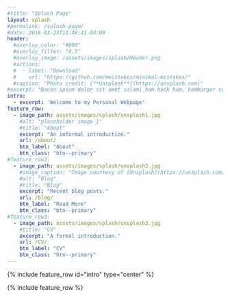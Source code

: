 ```yaml
---
#title: "Splash Page"
layout: splash
#permalink: /splash-page/
#date: 2016-03-23T11:48:41-04:00
header:
  #overlay_color: "#000"
  #overlay_filter: "0.5"
  #overlay_image: /assets/images/splash/Header.png
  #actions:
  #  - label: "Download"
  #    url: "https://github.com/mmistakes/minimal-mistakes/"
  #caption: "Photo credit: [**Unsplash**](https://unsplash.com)"
#excerpt: "Bacon ipsum dolor sit amet salami ham hock ham, hamburger corned beef short ribs kielbasa biltong t-bone drumstick tri-tip tail sirloin pork chop."
intro:
  - excerpt: 'Welcome to my Personal Webpage'
feature_row:
  - image_path: assets/images/splash/unsplash1.jpg
    #alt: "placeholder image 1"
    #title: "About"
    excerpt: "An informal introduction."
    url: /about/
    btn_label: "About"
    btn_class: "btn--primary"
#feature_row2:
  - image_path: assets/images/splash/unsplash2.jpg
    #image_caption: "Image courtesy of [Unsplash](https://unsplash.com/)"
    #alt: "Blog"
    #title: "Blog"
    excerpt: "Recent blog posts."
    url: /blog/
    btn_label: "Read More"
    btn_class: "btn--primary"
#feature_row3:
  - image_path: assets/images/splash/unsplash3.jpg
    #title: "CV"
    excerpt: "A formal introduction."
    url: /CV/
    btn_label: "CV"
    btn_class: "btn--primary"
---
```


{% include feature_row id="intro" type="center" %}

{% include feature_row %}

<!-- {% include feature_row id="feature_row" type="left" %}
{% include feature_row id="feature_row2" type="right" %}
{% include feature_row id="feature_row3" type="left" %} -->
